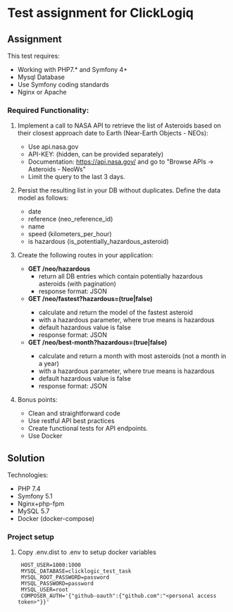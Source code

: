 # Test assignment for ClickLogiq

## Assignment

This test requires:
* Working with PHP7.* and Symfony 4+
* Mysql Database
* Use Symfony coding standards
* Nginx or Apache

### Required Functionality:

1. Implement a call to NASA API to retrieve the list of Asteroids based on their closest
approach date to Earth (Near-Earth Objects - NEOs):
	* Use api.nasa.gov
	* API-KEY: (hidden, can be provided separately)
	* Documentation: https://api.nasa.gov/ and go to "Browse APIs -> Asteroids - NeoWs"
	* Limit the query to the last 3 days.

2. Persist the resulting list in your DB without duplicates.
Define the data model as follows:
	* date
	* reference (neo_reference_id)
	* name
	* speed (kilometers_per_hour)
	* is hazardous (is_potentially_hazardous_asteroid)

3. Create the following routes in your application:
	<ul>
		<li><b>GET /neo/hazardous</b>
			<ul>
				<li>return all DB entries which contain potentially hazardous asteroids (with pagination)</li>
				<li>response format: JSON</li>
			</ul>
		<li><b>GET /neo/fastest?hazardous=(true|false)</b></li>
		<ul>
			<li>calculate and return the model of the fastest asteroid</li>
			<li>with a hazardous parameter, where true means is hazardous</li>
			<li>default hazardous value is false</li>
			<li>response format: JSON</li>
		</ul>
		<li><b>GET /neo/best-month?hazardous=(true|false)</b></li>
		<ul>
			<li>calculate and return a month with most asteroids (not a month in a year)</li>
			<li>with a hazardous parameter, where true means is hazardous</li>
			<li>default hazardous value is false</li>
			<li>response format: JSON</li>
		</ul>
	</ul>
	
4. Bonus points:
	* Clean and straightforward code
	* Use restful API best practices
	* Create functional tests for API endpoints.
	* Use Docker

## Solution

Technologies:
* PHP 7.4
* Symfony 5.1
* Nginx+php-fpm
* MySQL 5.7
* Docker (docker-compose)

### Project setup

1. Copy .env.dist to .env to setup docker variables

		HOST_USER=1000:1000
		MYSQL_DATABASE=clicklogic_test_task
		MYSQL_ROOT_PASSWORD=password
		MYSQL_PASSWORD=password
		MYSQL_USER=root
		COMPOSER_AUTH='{"github-oauth":{"github.com":"<personal access token>"}}'
		
